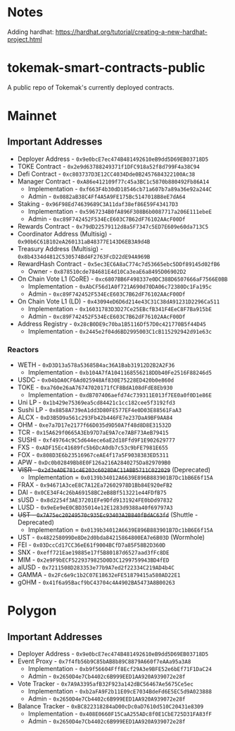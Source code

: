 # Notes

Adding hardhat: https://hardhat.org/tutorial/creating-a-new-hardhat-project.html

# tokemak-smart-contracts-public
A public repo of Tokemak's currently deployed contracts.

# Mainnet

## Important Addresses

- Deployer Address - `0x9e0bcE7ec474B481492610eB9dd5D69EB03718D5`
- TOKE Contract - `0x2e9d63788249371f1DFC918a52f8d799F4a38C94`
- Defi Contract - `0xc803737D3E12CC4034Dde0B2457684322100Ac38`
- Manager Contract - `0xA86e412109f77c45a3BC1c5870b880492Fb86A14`
  - Implementation - `0xf663F4b30dD18546cb71a607b7a89a36e92a244C`
  - Admin - `0x0882aB38C4Ff4A5A9FE175Bc5147018B8eE7dA64`
- Staking - `0x96F98Ed74639689C3A11daf38ef86E59F43417D3`
  - Implementation - `0x5967234B0fA896F308B6b0087717a206E111ebeE`
  - Admin - `0xc89F742452F534EcE603C7B62dF76102AAcF00Df`
- Rewards Contract - `0x79dD22579112d8a5F7347c5ED7E609e60da713C5`
- Coordinator Address (Multisig) - `0x90b6C61B102eA260131aB48377E143D6EB3A9d4B`
- Treasury Address (Multisig) - `0x8b4334d4812C530574Bd4F2763FcD22dE94A969B`
- RewardHash Contract - `0x5ec3EC6A8aC774c7d53665ebc5DDf89145d02fB6`
  - Owner - `0x878510cde784681E4d10Ca3eaE6a8495D06902D2`
- On Chain Vote L1 (CoRE) - `0xc6807BB6F498337e0DC388D6507666aF7566E0BB`
  - Implementation - `0xAbCF56d1A0f721A690d70DA06c72380Dc1Fa195c`
  - Admin - `0xc89F742452F534EcE603C7B62dF76102AAcF00Df`
- On Chain Vote L1 (LD) - `0x43094eD6D6d214e43C31C38dA91231D2296Ca511`
  - Implementation - `0x16031783D3D27Ce25EBcfB341F4EeC8F7Ba915bE`
  - Admin - `0xc89F742452F534EcE603C7B62dF76102AAcF00Df`
- Address Registry - `0x28cB0DE9c70ba1B5116Df57D0c421770B5f44D45`
  - Implementation - `0x2445e2f04d6BD2995003C1cB115292942d91e63c`

### Reactors

- WETH - `0xD3D13a578a53685B4ac36A1Bab31912D2B2A2F36`
  - Implementation - `0xb104A7fA1041168556218DDb40Fe2516F88246d5`
- USDC - `0x04bDA0CF6Ad025948Af830E75228ED420b0e860d`
- TOKE - `0xa760e26aA76747020171fCF8BdA108dFdE8Eb930`
  - Implementation - `0xdB707406aefd74c739311E013f7EE0a0f0D1e86E`
- Uni LP - `0x1b429e75369ea5cd84421c1cc182cee5f3192fd3`
- Sushi LP - `0x8858A739eA1dd3D80FE577EF4e0D03E88561FaA3`
- ALCX - `0xD3B5D9a561c293Fb42b446FE7e237DaA9BF9AA84`
- OHM - `0xe7a7D17e2177f66D035d9D50A7f48d8D8E31532D`
- TCR - `0x15A629f0665A3Eb97D7aE9A7ce7ABF73AeB79415`
- SUSHI - `0xf49764c9C5d644ece6aE2d18Ffd9F1E902629777`
- FXS - `0xADF15Ec41689fc5b6DcA0db7c53c9bFE7981E655`
- FOX - `0x808D3E6b23516967ceAE4f17a5F9038383ED5311`
- APW - `0xDc0b02849Bb8E0F126a216A2840275Da829709B0`
- ~~VISR - `0x2d3eADE781c4E203c6028DAC11ABB5711C022029`~~ (Deprecated)
  - Implementation = `0x0139b34012A6639E896B883901B7Dc1bB6E6f15A`
- FRAX - `0x94671A3ceE8C7A12Ea72602978D1Bb84E920eFB2`
- DAI - `0x0CE34F4c26bA69158BC2eB8Bf513221e44FDfB75`
- sUSD - `0x8d2254f3AE37201EFe9Dfd9131924FE0bDd97832`
- LUSD - `0x9eEe9eE0CBD35014e12E1283d9388a40f69797A3`
- ~~UST - `0x7A75ec20249570c935Ec93403A2B840fBdAC63fd`~~ (Shuttle - Deprecated)
  - Implementation = `0x0139b34012A6639E896B883901B7Dc1bB6E6f15A`
- UST - `0x482258099De8De2d0bda84215864800EA7e6B03D` (Wormhole)
- FEI - `0x03DccCd17CC36eE61f9004BCfD7a85F58B2D360D`
- SNX - `0xeff721Eae19885e17f5B80187d6527aad3fFc8DE`
- MIM - `0x2e9F9bECF5229379825D0D3C1299759943BD4fED`
- alUSD - `0x7211508D283353e77b9A7ed2f22334C219AD4b4C`
- GAMMA - `0x2Fc6e9c1b2C07E18632eFE51879415a580AD22E1`
- gOHM - `0x41f6a95Bacf9bC43704c4A4902BA5473A8B00263`

# Polygon

## Important Addresses

- Deployer Address - `0x9e0bcE7ec474B481492610eB9dd5D69EB03718D5`
- Event Proxy - `0x7f4fb56b9C85bAB8b89C8879A660f7eAAa95a3A8`
  - Implementation - `0xb9f56604Fff8Ecf29A3e9BFE52e6bEf71F1DaC24`
  - Admin - `0x2650D4e7Cb4402c6B999EED1AA920A939072e28f`
- Vote Tracker - `0x7A9A3395afB32F923a142dBC56467Ae5675Ce5ec`
  - Implementation - `0xb2aFA9F2b11E09cE7034BdeFd6E5EC5d9A023888`
  - Admin - `0x2650D4e7Cb4402c6B999EED1AA920A939072e28f`
- Balance Tracker - `0xBC822318284aD00cDc0aD7610d510C20431e8309`
  - Implementation - `0x408E0660F15CaA255ADc8f0E1CbE725D31FA83fF`
  - Admin - `0x2650D4e7Cb4402c6B999EED1AA920A939072e28f`